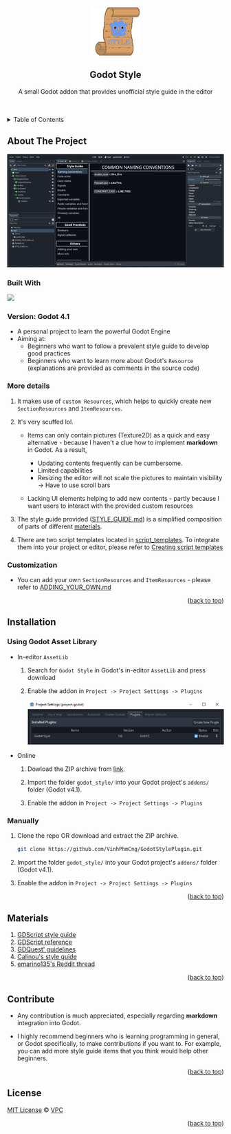<!-- Improved compatibility of back to top link: See: https://github.com/othneildrew/Best-README-Template/pull/73 -->
<a name="readme-top"></a>
<!--
*** Thanks for checking out the Best-README-Template. If you have a suggestion
*** that would make this better, please fork the repo and create a pull request
*** or simply open an issue with the tag "enhancement".
*** Don't forget to give the project a star!
*** Thanks again! Now go create something AMAZING! :D
-->



<!-- PROJECT SHIELDS -->
<!--
*** I'm using markdown "reference style" links for readability.
*** Reference links are enclosed in brackets [ ] instead of parentheses ( ).
*** See the bottom of this document for the declaration of the reference variables
*** for contributors-url, forks-url, etc. This is an optional, concise syntax you may use.
*** https://www.markdownguide.org/basic-syntax/#reference-style-links
-->



<!-- PROJECT LOGO -->
<br />
<div align="center">
  <a href="https://github.com/VinhPhmCng/GodotStylePlugin">
	<img src="pictures/logo.png" alt="Logo">
  </a>

<h2 align="center">Godot Style</h3>

  <p align="center">
	A small Godot addon that provides unofficial style guide in the editor
	<br />
	<br />
	<br />
</p>
</div>



<!-- TABLE OF CONTENTS -->
<details>
  <summary>Table of Contents</summary>
  <ol>
	<li><a href="#about-the-project">About The Project</a></li>
	<li><a href="#installation">Installation</a></li>
	<li><a href="#materials">Materials</a></li>
	<li><a href="#contribute">Contribute</a></li>
	<li><a href="#license">License</a></li>
  </ol>
</details>



<!-- ABOUT THE PROJECT -->
## About The Project

![Godot Style Screenshot 1](pictures/godot_style.gif)

### Built With

<p align="left"><a href="https://godotengine.org/"><img src="https://godotengine.org/assets/press/logo_large_color_dark.png" width=200></a></p>


### Version: Godot 4.1

- A personal project to learn the powerful Godot Engine
- Aiming at: 
  - Beginners who want to follow a prevalent style guide to develop good practices
  - Beginners who want to learn more about Godot's `Resource` (explanations are provided as comments in the source code)


### More details
1. It makes use of `custom Resources`, which helps to quickly create new `SectionResources` and `ItemResources`.

2. It's very scuffed lol.
   - Items can only contain pictures (Texture2D) as a quick and easy alternative - because I haven't a clue how to implement **markdown** in Godot. As a result,
	 - Updating contents frequently can be cumbersome.
	 - Limited capabilities
	 - Resizing the editor will not scale the pictures to maintain visibility -> Have to use scroll bars
	
   - Lacking UI elements helping to add new contents - partly because I want users to interact with the provided custom resources

3. The style guide provided ([STYLE_GUIDE.md](STYLE_GUIDE.md)) is a simplified composition of parts of different [materials](#materials).

4. There are two script templates located in [script_templates](script_templates). To integrate them into your project or editor, please refer to [Creating script templates](https://docs.godotengine.org/en/stable/tutorials/scripting/creating_script_templates.html)


### Customization
- You can add your own `SectionResources` and `ItemResources` - please refer to [ADDING_YOUR_OWN.md](ADDING_YOUR_OWN.md)


<p align="right">(<a href="#readme-top">back to top</a>)</p>


<!-- INSTALLATION -->
## Installation

### Using Godot Asset Library
- In-editor `AssetLib`
  1. Search for `Godot Style` in Godot's in-editor `AssetLib` and press download 

  2. Enable the addon in `Project -> Project Settings -> Plugins`

		![Enabling-addon](pictures/enable_addon.PNG)

- Online
  1. Dowload the ZIP archive from [link](https://godotengine.org/asset-library/asset/2038).

  2. Import the folder `godot_style/` into your Godot project's `addons/` folder (Godot v4.1).

  3. Enable the addon in `Project -> Project Settings -> Plugins`

### Manually
1. Clone the repo OR download and extract the ZIP archive.
   ```sh
   git clone https://github.com/VinhPhmCng/GodotStylePlugin.git
   ```

2. Import the folder `godot_style/` into your Godot project's `addons/` folder (Godot v4.1).

3. Enable the addon in `Project -> Project Settings -> Plugins`

<p align="right">(<a href="#readme-top">back to top</a>)</p>


<!-- MATERIALS -->
## Materials

1. [GDScript style guide](https://docs.godotengine.org/en/latest/tutorials/scripting/gdscript/gdscript_styleguide.html)
2. [GDScript reference](https://docs.godotengine.org/en/latest/tutorials/scripting/gdscript/gdscript_basics.html#doc-gdscript)
3. [GDQuest' guidelines](https://gdquest.gitbook.io/gdquests-guidelines/godot-gdscript-guidelines)
4. [Calinou's style guide](https://github.com/Calinou/godot-style-guide)
5. [emarino135's Reddit thread](https://www.reddit.com/r/godot/comments/yngda3/gdstyle_naming_convention_and_code_order_cheat/)


<p align="right">(<a href="#readme-top">back to top</a>)</p>


<!-- CONTRIBUTE -->
## Contribute

- Any contribution is much appreciated, especially regarding **markdown** integration into Godot.

- I highly recommend beginners who is learning programming in general, or Godot specifically, to make contributions if you want to. For example, you can add more style guide items that you think would help other beginners.


<p align="right">(<a href="#readme-top">back to top</a>)</p>


<!-- LICENSE -->
## License
[MIT License](LICENSE) © [VPC](https://github.com/VinhPhmCng)


<p align="right">(<a href="#readme-top">back to top</a>)</p>
